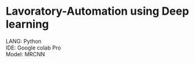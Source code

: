# Lavoratory-Automation using Deep learning

LANG: Python  
IDE: Google colab Pro  
Model: MRCNN   
